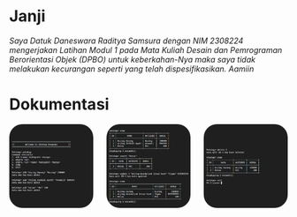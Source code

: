 # Janji
_Saya Datuk Daneswara Raditya Samsura dengan NIM 2308224 mengerjakan Latihan Modul 1 pada Mata Kuliah Desain dan Pemrograman Berorientasi Objek (DPBO) untuk keberkahan-Nya maka saya tidak melakukan kecurangan seperti yang telah dispesifikasikan. Aamiin_

# Dokumentasi
<div style="display: grid; grid-template-columns: repeat(3, 1fr); gap: 1.5rem;">
    <a href=".cpp/Screenshots/1.png" target="_blank">
        <img src=".cpp/Screenshots/1.png" style="width: 100%; aspect-ratio: 1 / 1; object-fit: cover; border-radius: 1.5rem;">
    </a>
    <a href=".cpp/Screenshots/2.png" target="_blank">
        <img src=".cpp/Screenshots/2.png" style="width: 100%; aspect-ratio: 1 / 1; object-fit: cover; border-radius: 1.5rem;">
    </a>
    <a href=".cpp/Screenshots/3.png" target="_blank">
        <img src=".cpp/Screenshots/3.png" style="width: 100%; aspect-ratio: 1 / 1; object-fit: cover; border-radius: 1.5rem;">
    </a>
</div>